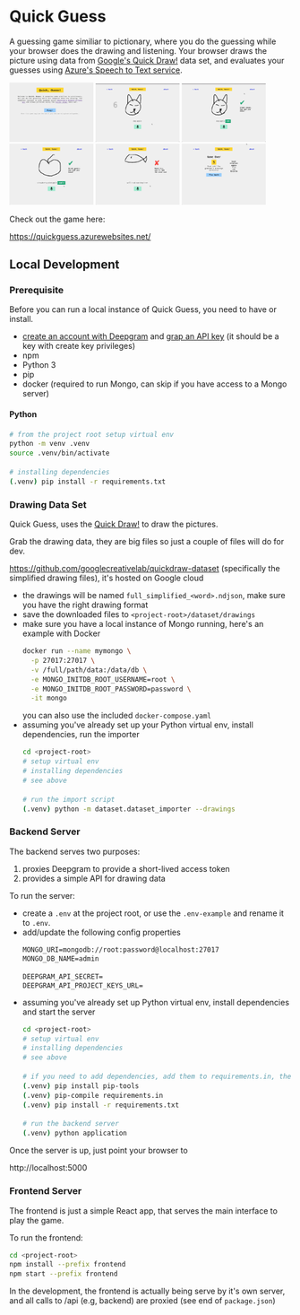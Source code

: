 # Quick Guess

A guessing game similiar to pictionary, where you do the guessing while your browser does the drawing and listening. Your browser draws the picture using data from [Google's Quick Draw!](https://github.com/googlecreativelab/quickdraw-dataset) data set, and evaluates your guesses using [Azure's Speech to Text service](https://azure.microsoft.com/en-us/services/cognitive-services/speech-to-text/).


<img src="/docs/screen0.png" width="150"> <img src="/docs/screen1.png" width="150"> <img src="/docs/screen2.png" width="150"> <img src="/docs/screen3.png" width="150"> <img src="/docs/screen4.png" width="150"> <img src="/docs/screen5.png" width="150">

Check out the game here:

https://quickguess.azurewebsites.net/


## Local Development 

### Prerequisite

Before you can run a local instance of Quick Guess, you need to have or install.

- [create an account with Deepgram](https://console.deepgram.com/signup) and [grap an API key](https://developers.deepgram.com/documentation/getting-started/authentication/#create-an-api-key) (it should be a key with create key privileges)
- npm
- Python 3
- pip
- docker (required to run Mongo, can skip if you have access to a Mongo server)

#### Python

```bash
# from the project root setup virtual env
python -m venv .venv
source .venv/bin/activate

# installing dependencies
(.venv) pip install -r requirements.txt
```

### Drawing Data Set

Quick Guess, uses the [Quick Draw!](https://github.com/googlecreativelab/quickdraw-dataset) to draw the pictures. 

Grab the drawing data, they are big files so just a couple of files will do for dev.

https://github.com/googlecreativelab/quickdraw-dataset (specifically the simplified drawing files), it's hosted on Google cloud

- the drawings will be named `full_simplified_<word>.ndjson`, make sure you have the right drawing format
- save the downloaded files to `<project-root>/dataset/drawings`
- make sure you have a local instance of Mongo running, here's an example with Docker
    ```bash
    docker run --name mymongo \
      -p 27017:27017 \
      -v /full/path/data:/data/db \
      -e MONGO_INITDB_ROOT_USERNAME=root \
      -e MONGO_INITDB_ROOT_PASSWORD=password \
      -it mongo
    ```
    you can also use the included `docker-compose.yaml`
- assuming you've already set up your Python virtual env, install dependencies, run the importer
    ```bash
    cd <project-root>
    # setup virtual env
    # installing dependencies
    # see above
    
    # run the import script
    (.venv) python -m dataset.dataset_importer --drawings
    ```

### Backend Server

The backend serves two purposes:
1. proxies Deepgram to provide a short-lived access token
1. provides a simple API for drawing data

To run the server:

- create a `.env` at the project root, or use the `.env-example` and rename it to `.env`. 
- add/update the following config properties
    ```
    MONGO_URI=mongodb://root:password@localhost:27017
    MONGO_DB_NAME=admin

    DEEPGRAM_API_SECRET=
    DEEPGRAM_API_PROJECT_KEYS_URL=
    ```
- assuming you've already set up Python virtual env, install dependencies and start the server
    ```bash
    cd <project-root>
    # setup virtual env
    # installing dependencies
    # see above

    # if you need to add dependencies, add them to requirements.in, then
    (.venv) pip install pip-tools
    (.venv) pip-compile requirements.in
    (.venv) pip install -r requirements.txt

    # run the backend server
    (.venv) python application
    ```

Once the server is up, just point your browser to 

http://localhost:5000

### Frontend Server

The frontend is just a simple React app, that serves the main interface to play the game.

To run the frontend:

```bash
cd <project-root>
npm install --prefix frontend
npm start --prefix frontend
```

In the development, the frontend is actually being serve by it's own server, and all calls to /api (e.g, backend) are proxied (see end of `package.json`)

